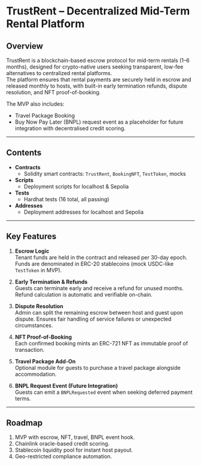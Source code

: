 # TrustRent – Decentralized Mid-Term Rental Platform

## Overview
TrustRent is a blockchain-based escrow protocol for mid-term rentals (1–6 months), designed for crypto-native users seeking transparent, low-fee alternatives to centralized rental platforms.  
The platform ensures that rental payments are securely held in escrow and released monthly to hosts, with built-in early termination refunds, dispute resolution, and NFT proof-of-booking.

The MVP also includes:
- Travel Package Booking
- Buy Now Pay Later (BNPL) request event as a placeholder for future integration with decentralised credit scoring.

---

## Contents
- **Contracts**
  - Solidity smart contracts: `TrustRent`, `BookingNFT`, `TestToken`, mocks
- **Scripts**
  - Deployment scripts for localhost & Sepolia
- **Tests**
  - Hardhat tests (16 total, all passing)
- **Addresses**
  - Deployment addresses for localhost and Sepolia

---

## Key Features

1. **Escrow Logic**  
   Tenant funds are held in the contract and released per 30-day epoch.  
   Funds are denominated in ERC-20 stablecoins (mock USDC-like `TestToken` in MVP).

2. **Early Termination & Refunds**  
   Guests can terminate early and receive a refund for unused months. Refund calculation is automatic and verifiable on-chain.

3. **Dispute Resolution**  
   Admin can split the remaining escrow between host and guest upon dispute. Ensures fair handling of service failures or unexpected circumstances.

4. **NFT Proof-of-Booking**  
   Each confirmed booking mints an ERC-721 NFT as immutable proof of transaction.

5. **Travel Package Add-On**  
   Optional module for guests to purchase a travel package alongside accommodation.

6. **BNPL Request Event (Future Integration)**  
   Guests can emit a `BNPLRequested` event when seeking deferred payment terms.

---

## Roadmap
1. MVP with escrow, NFT, travel, BNPL event hook.
2. Chainlink oracle-based credit scoring.
3. Stablecoin liquidity pool for instant host payout.
4. Geo-restricted compliance automation.
